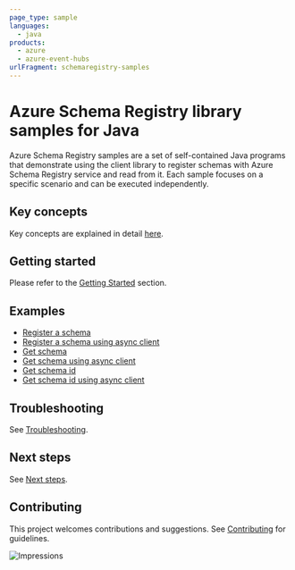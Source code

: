 ```yaml
---
page_type: sample
languages:
  - java
products:
  - azure
  - azure-event-hubs
urlFragment: schemaregistry-samples
---
```


# Azure Schema Registry library samples for Java

Azure Schema Registry samples are a set of self-contained Java programs that demonstrate using the client library to
register schemas with Azure Schema Registry service and read from it. Each sample focuses on a specific scenario and
can be executed independently.

## Key concepts
Key concepts are explained in detail [here][sdk_readme_key_concepts].

## Getting started
Please refer to the [Getting Started][sdk_readme_getting_started] section.

## Examples

- [Register a schema][sample_register_schema]
- [Register a schema using async client][sample_register_schema_async]
- [Get schema][sample_get_schema]
- [Get schema using async client][sample_get_schema_async]
- [Get schema id][sample_get_schema_id]
- [Get schema id using async client][sample_get_schema_id_async]

## Troubleshooting
See [Troubleshooting][sdk_readme_troubleshooting].

## Next steps
See [Next steps][sdk_readme_next_steps].

## Contributing
This project welcomes contributions and suggestions. See [Contributing][sdk_readme_contributing] for guidelines.

<!-- Links -->
[sdk_readme_key_concepts]: https://github.com/Azure/azure-sdk-for-java/blob/main/sdk/schemaregistry/azure-data-schemaregistry/README.md#key-concepts
[sdk_readme_getting_started]: https://github.com/Azure/azure-sdk-for-java/blob/main/sdk/schemaregistry/azure-data-schemaregistry/README.md#getting-started
[sdk_readme_troubleshooting]: https://github.com/Azure/azure-sdk-for-java/blob/main/sdk/schemaregistry/azure-data-schemaregistry/README.md#troubleshooting
[sdk_readme_next_steps]: https://github.com/Azure/azure-sdk-for-java/blob/main/sdk/schemaregistry/azure-data-schemaregistry/README.md#next-steps
[sdk_readme_contributing]: https://github.com/Azure/azure-sdk-for-java/blob/main/sdk/schemaregistry/azure-data-schemaregistry/README.md#contributing
[sample_register_schema]: https://github.com/Azure/azure-sdk-for-java/tree/main/sdk/schemaregistry/azure-data-schemaregistry/src/samples/java/com/azure/data/schemaregistry/RegisterSchemaSample.java
[sample_register_schema_async]: https://github.com/Azure/azure-sdk-for-java/tree/main/sdk/schemaregistry/azure-data-schemaregistry/src/samples/java/com/azure/data/schemaregistry/RegisterSchemaSampleAsync.java
[sample_get_schema]: https://github.com/Azure/azure-sdk-for-java/tree/main/sdk/schemaregistry/azure-data-schemaregistry/src/samples/java/com/azure/data/schemaregistry/GetSchemaSample.java
[sample_get_schema_async]: https://github.com/Azure/azure-sdk-for-java/tree/main/sdk/schemaregistry/azure-data-schemaregistry/src/samples/java/com/azure/data/schemaregistry/GetSchemaSampleAsync.java
[sample_get_schema_id]: https://github.com/Azure/azure-sdk-for-java/tree/main/sdk/schemaregistry/azure-data-schemaregistry/src/samples/java/com/azure/data/schemaregistry/GetSchemaIdSample.java
[sample_get_schema_id_async]: https://github.com/Azure/azure-sdk-for-java/tree/main/sdk/schemaregistry/azure-data-schemaregistry/src/samples/java/com/azure/data/schemaregistry/GetSchemaIdSampleAsync.java

![Impressions](https://azure-sdk-impressions.azurewebsites.net/api/impressions/azure-sdk-for-java%2Fsdk%schemaregistry%2Fazure-data-schemaregistry%2Fsrc%2Fsamples%2README.png)